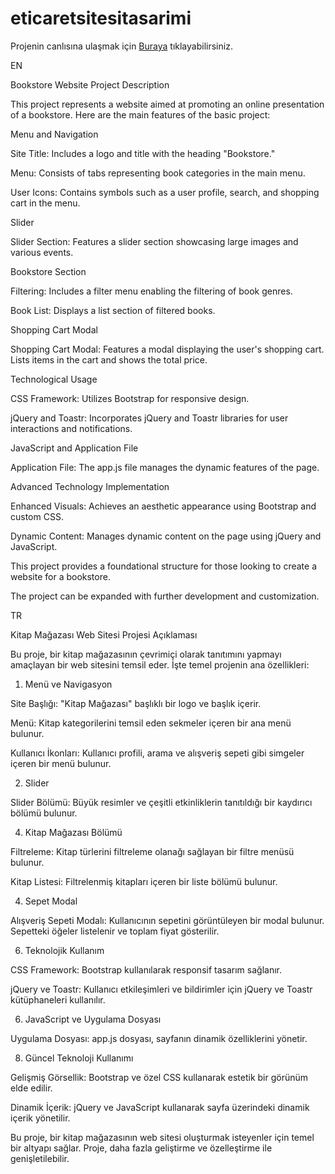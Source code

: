 # eticaretsitesitasarimi

<p>Projenin canlısına ulaşmak için <a href="https://cavusogluercument.github.io/eticaretsitesitasarimi/">Buraya</a> tıklayabilirsiniz.</p>

EN 

Bookstore Website Project Description

This project represents a website aimed at promoting an online presentation of a bookstore. Here are the main features of the basic project:

Menu and Navigation

Site Title: Includes a logo and title with the heading "Bookstore."

Menu: Consists of tabs representing book categories in the main menu.

User Icons: Contains symbols such as a user profile, search, and shopping cart in the menu.

Slider

Slider Section: Features a slider section showcasing large images and various events.

Bookstore Section

Filtering: Includes a filter menu enabling the filtering of book genres.

Book List: Displays a list section of filtered books.

Shopping Cart Modal

Shopping Cart Modal: Features a modal displaying the user's shopping cart. Lists items in the cart and shows the total price.

Technological Usage

CSS Framework: Utilizes Bootstrap for responsive design.

jQuery and Toastr: Incorporates jQuery and Toastr libraries for user interactions and notifications.

JavaScript and Application File

Application File: The app.js file manages the dynamic features of the page.

Advanced Technology Implementation

Enhanced Visuals: Achieves an aesthetic appearance using Bootstrap and custom CSS.

Dynamic Content: Manages dynamic content on the page using jQuery and JavaScript.

This project provides a foundational structure for those looking to create a website for a bookstore. 

The project can be expanded with further development and customization.


TR

Kitap Mağazası Web Sitesi Projesi Açıklaması

Bu proje, bir kitap mağazasının çevrimiçi olarak tanıtımını yapmayı amaçlayan bir web sitesini temsil eder. İşte temel projenin ana özellikleri:

1. Menü ve Navigasyon
   
Site Başlığı: "Kitap Mağazası" başlıklı bir logo ve başlık içerir.

Menü: Kitap kategorilerini temsil eden sekmeler içeren bir ana menü bulunur.

Kullanıcı İkonları: Kullanıcı profili, arama ve alışveriş sepeti gibi simgeler içeren bir menü bulunur.

2. Slider
   
Slider Bölümü: Büyük resimler ve çeşitli etkinliklerin tanıtıldığı bir kaydırıcı bölümü bulunur.

4. Kitap Mağazası Bölümü
   
Filtreleme: Kitap türlerini filtreleme olanağı sağlayan bir filtre menüsü bulunur.

Kitap Listesi: Filtrelenmiş kitapları içeren bir liste bölümü bulunur.

4. Sepet Modal
   
Alışveriş Sepeti Modalı: Kullanıcının sepetini görüntüleyen bir modal bulunur. Sepetteki öğeler listelenir ve toplam fiyat gösterilir.

6. Teknolojik Kullanım
   
CSS Framework: Bootstrap kullanılarak responsif tasarım sağlanır.

jQuery ve Toastr: Kullanıcı etkileşimleri ve bildirimler için jQuery ve Toastr kütüphaneleri kullanılır.

6. JavaScript ve Uygulama Dosyası
   
Uygulama Dosyası: app.js dosyası, sayfanın dinamik özelliklerini yönetir.

8. Güncel Teknoloji Kullanımı
   
Gelişmiş Görsellik: Bootstrap ve özel CSS kullanarak estetik bir görünüm elde edilir.

Dinamik İçerik: jQuery ve JavaScript kullanarak sayfa üzerindeki dinamik içerik yönetilir.

Bu proje, bir kitap mağazasının web sitesi oluşturmak isteyenler için temel bir altyapı sağlar. Proje, daha fazla geliştirme ve özelleştirme ile genişletilebilir.





